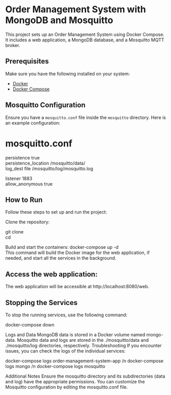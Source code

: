 ﻿# Order Management System with MongoDB and Mosquitto

This project sets up an Order Management System using Docker Compose. It includes a web application, a MongoDB database, and a Mosquitto MQTT broker.

## Prerequisites

Make sure you have the following installed on your system:
- [Docker](https://docs.docker.com/get-docker/)
- [Docker Compose](https://docs.docker.com/compose/install/)

## Mosquitto Configuration

Ensure you have a `mosquitto.conf` file inside the `mosquitto` directory. Here is an example configuration:

# mosquitto.conf

persistence true <br />
persistence_location /mosquitto/data/ <br />
log_dest file /mosquitto/log/mosquitto.log <br />

listener 1883 <br />
allow_anonymous true

## How to Run
Follow these steps to set up and run the project:

Clone the repository:

git clone <repository-url> <br />
cd <repository-directory>

Build and start the containers:
docker-compose up -d <br />
This command will build the Docker image for the web application, if needed, and start all the services in the background.

## Access the web application:
The web application will be accessible at http://localhost:8080/web.

## Stopping the Services
To stop the running services, use the following command:

docker-compose down <br />

Logs and Data
MongoDB data is stored in a Docker volume named mongo-data.
Mosquitto data and logs are stored in the ./mosquitto/data and ./mosquitto/log directories, respectively.
Troubleshooting
If you encounter issues, you can check the logs of the individual services:

docker-compose logs order-management-system-app /n
docker-compose logs mongo /n
docker-compose logs mosquitto

Additional Notes
Ensure the mosquitto directory and its subdirectories (data and log) have the appropriate permissions.
You can customize the Mosquitto configuration by editing the mosquitto.conf file.
